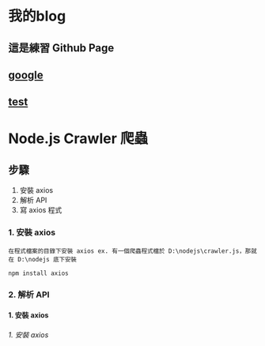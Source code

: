 # 我的blog


## 這是練習 Github Page

## [google](https://www.google.com)

## [test](https://ycchien313.github.io/test/)


# Node.js Crawler 爬蟲
## 步驟
1. 安裝 axios
2. 解析 API
3. 寫 axios 程式

### 1. 安裝 axios
`
在程式檔案的目錄下安裝 axios
ex. 有一個爬蟲程式檔於 D:\nodejs\crawler.js，那就在 D:\nodejs 底下安裝
`
```js
npm install axios
```

### 2. 解析 API


#### 1. 安裝 axios
###### 1. 安裝 axios
